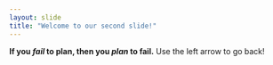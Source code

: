 ```yaml
---
layout: slide
title: "Welcome to our second slide!"
---
```

**If you _fail_ to plan, then you _plan_ to fail.**
Use the left arrow to go back!
